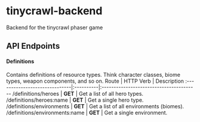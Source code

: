 # tinycrawl-backend
Backend for the tinycrawl phaser game

## API Endpoints

#### Definitions

Contains definitions of resource types. Think character classes, biome types, weapon components, and so on.
Route                          | HTTP Verb | Description
:------------------------------|:----------|:----------------------------------------
/definitions/heroes            | **GET**       | Get a list of all hero types.
/definitions/heroes:name       | **GET**       | Get a single hero type.
/definitions/environments      | **GET**       | Get a list of all environments (biomes).
/definitions/environments:name | **GET**       | Get a single environment.
